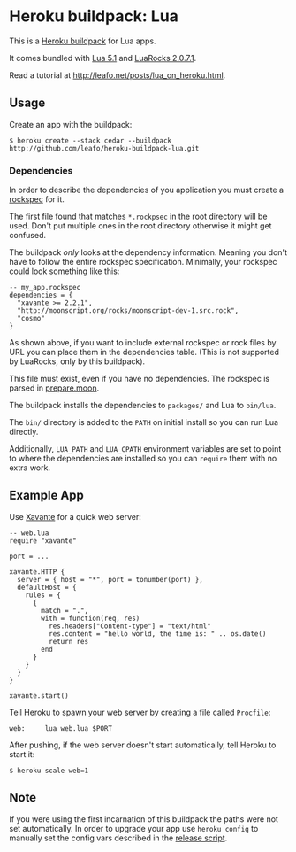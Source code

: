 # Heroku buildpack: Lua

This is a [Heroku buildpack](http://devcenter.heroku.com/articles/buildpack)
for Lua apps.

It comes bundled with [Lua 5.1][1] and [LuaRocks 2.0.7.1][2].

Read a tutorial at <http://leafo.net/posts/lua_on_heroku.html>.

## Usage

Create an app with the buildpack:

    $ heroku create --stack cedar --buildpack http://github.com/leafo/heroku-buildpack-lua.git

### Dependencies

In order to describe the dependencies of you application you must create a
[rockspec][4] for it.

The first file found that matches `*.rockpsec` in the root directory will be
used. Don't put multiple ones in the root directory otherwise it might get
confused.

The buildpack *only* looks at the dependency information. Meaning you don't
have to follow the entire rockspec specification. Minimally, your rockspec
could look something like this:

    -- my_app.rockspec
    dependencies = {
      "xavante >= 2.2.1",
      "http://moonscript.org/rocks/moonscript-dev-1.src.rock",
      "cosmo"
    }

As shown above, if you want to include external rockspec or rock files by URL
you can place them in the dependencies table. (This is not supported by
LuaRocks, only by this buildpack).

This file must exist, even if you have no dependencies. The rockspec is parsed
in [prepare.moon][3].

The buildpack installs the dependencies to `packages/` and Lua to `bin/lua`.

The `bin/` directory is added to the `PATH` on initial install so you can run
Lua directly.

Additionally, `LUA_PATH` and `LUA_CPATH` environment variables are set to point
to where the dependencies are installed so you can `require` them with no extra
work.

## Example App

Use [Xavante][5] for a quick web server:

    -- web.lua
    require "xavante"

    port = ...

    xavante.HTTP {
      server = { host = "*", port = tonumber(port) },
      defaultHost = {
        rules = {
          {
            match = ".",
            with = function(req, res)
              res.headers["Content-type"] = "text/html"
              res.content = "hello world, the time is: " .. os.date()
              return res
            end
          }
        }
      }
    }

    xavante.start()

Tell Heroku to spawn your web server by creating a file called `Procfile`:

    web:     lua web.lua $PORT

After pushing, if the web server doesn't start automatically, tell Heroku to
start it:

    $ heroku scale web=1


## Note

If you were using the first incarnation of this buildpack the paths were not
set automatically. In order to upgrade your app use `heroku config` to
manually set the config vars described in the [release script][6].

 [1]: http://www.lua.org
 [2]: http://luarocks.org/
 [3]: https://github.com/leafo/heroku-buildpack-lua/blob/master/opt/prepare.moon
 [4]: http://luarocks.org/en/Rockspec_format
 [5]: http://keplerproject.github.com/xavante/
 [6]: https://github.com/leafo/heroku-buildpack-lua/blob/master/bin/release

